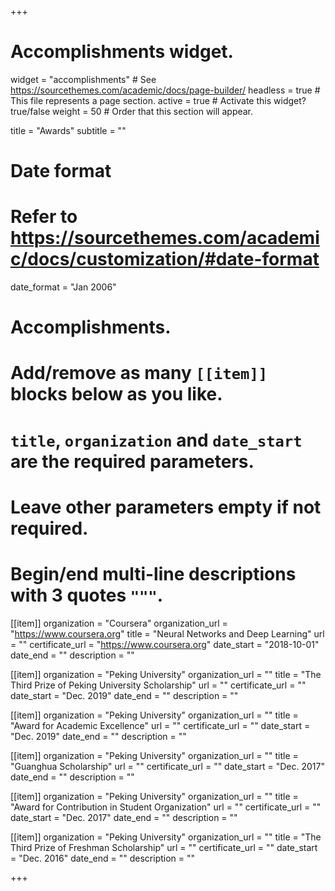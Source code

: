 +++
# Accomplishments widget.
widget = "accomplishments"  # See https://sourcethemes.com/academic/docs/page-builder/
headless = true  # This file represents a page section.
active = true  # Activate this widget? true/false
weight = 50  # Order that this section will appear.

title = "Awards"
subtitle = ""

# Date format
#   Refer to https://sourcethemes.com/academic/docs/customization/#date-format
date_format = "Jan 2006"

# Accomplishments.
#   Add/remove as many `[[item]]` blocks below as you like.
#   `title`, `organization` and `date_start` are the required parameters.
#   Leave other parameters empty if not required.
#   Begin/end multi-line descriptions with 3 quotes `"""`.

 [[item]]
   organization = "Coursera"
   organization_url = "https://www.coursera.org"
   title = "Neural Networks and Deep Learning"
   url = ""
   certificate_url = "https://www.coursera.org"
   date_start = "2018-10-01"
   date_end = ""
   description = ""
  

[[item]]
  organization = "Peking University"
  organization_url = ""
  title = "The Third Prize of Peking University Scholarship"
  url = ""
  certificate_url = ""
  date_start = "Dec. 2019"
  date_end = ""
  description = ""

[[item]]
  organization = "Peking University"
  organization_url = ""
  title = "Award for Academic Excellence"
  url = ""
  certificate_url = ""
  date_start = "Dec. 2019"
  date_end = ""
  description = ""

[[item]]
  organization = "Peking University"
  organization_url = ""
  title = "Guanghua Scholarship"
  url = ""
  certificate_url = ""
  date_start = "Dec. 2017"
  date_end = ""
  description = ""

[[item]]
  organization = "Peking University"
  organization_url = ""
  title = "Award for Contribution in Student Organization"
  url = ""
  certificate_url = ""
  date_start = "Dec. 2017"
  date_end = ""
  description = ""
  
[[item]]
  organization = "Peking University"
  organization_url = ""
  title = "The Third Prize of Freshman Scholarship"
  url = ""
  certificate_url = ""
  date_start = "Dec. 2016"
  date_end = ""
  description = ""

+++
